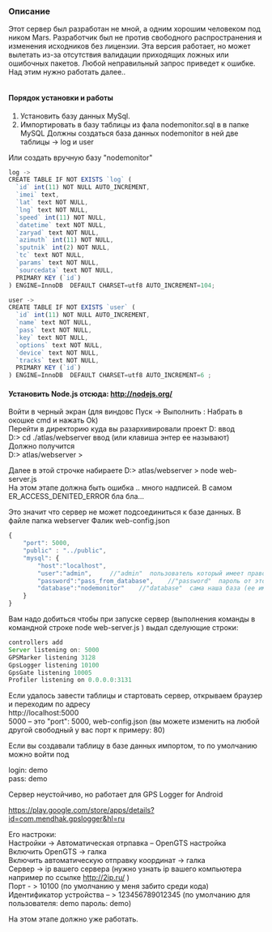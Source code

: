 ﻿### Описание
Этот сервер был разработан не мной, а одним хорошим человеком под ником Mars. Разработчик был не против свободного распространения и изменения исходников без лицензии.
Эта версия работает, но может вылетать из-за отсутствия валидации приходящих ложных или ошибочных пакетов. Любой неправильный запрос приведет к ошибке. Над этим нужно работать далее.. 

<img src="https://lh4.googleusercontent.com/-VGSeqHLH1pA/U61bmLLtodI/AAAAAAAAyXY/4VxkTXrWsws/w1152-h597-no/11111111.jpg" alt=""> 

#### Порядок установки и работы

1. Установить базу данных MySql. 
2. Импортировать в базу таблицы из фала nodemonitor.sql в в папке MySQL Должны создаться база данных nodemonitor в ней две таблицы -> log  и user

Или создать вручную базу "nodemonitor"

```js
log ->
CREATE TABLE IF NOT EXISTS `log` (
  `id` int(11) NOT NULL AUTO_INCREMENT,
  `imei` text,
  `lat` text NOT NULL,
  `lng` text NOT NULL,
  `speed` int(11) NOT NULL,
  `datetime` text NOT NULL,
  `zaryad` text NOT NULL,
  `azimuth` int(11) NOT NULL,
  `sputnik` int(2) NOT NULL,
  `tc` text NOT NULL,
  `params` text NOT NULL,
  `sourcedata` text NOT NULL,
  PRIMARY KEY (`id`)
) ENGINE=InnoDB  DEFAULT CHARSET=utf8 AUTO_INCREMENT=104;
```

```js
user ->
CREATE TABLE IF NOT EXISTS `user` (
  `id` int(11) NOT NULL AUTO_INCREMENT,
  `name` text NOT NULL,
  `pass` text NOT NULL,
  `key` text NOT NULL,
  `options` text NOT NULL,
  `device` text NOT NULL,
  `tracks` text NOT NULL,
  PRIMARY KEY (`id`)
) ENGINE=InnoDB  DEFAULT CHARSET=utf8 AUTO_INCREMENT=6 ;
```

#### Установить Node.js отсюда: http://nodejs.org/

Войти в черный экран (для виндовс Пуск -> Выполнить  : Набрать в окошке cmd и нажать Ok)<br>
Перейти в директорию куда вы разархивировали проект   D: ввод <br>
D:\>  cd ./atlas/webserver   ввод (или клавиша энтер ее называют)<br>
Должно получится <br>
D:\> atlas/webserver >   <br>

Далее в этой строчке набираете  D:\> atlas/webserver >   node web-server.js<br>
На этом этапе должна быть ошибка .. много надписей. В самом ER_ACCESS_DENITED_ERROR  бла бла… <br>

Это значит что сервер не может подсоединиться к базе данных. В файле папка webserver Фалик web-config.json <br>

```js
{
	"port": 5000,   
	"public" : "../public",  
	"mysql": {
		"host":"localhost",
		"user":"admin",		//"admin"  пользователь который имеет право подключиться к базе (часто это root)
		"password":"pass_from_database",	//"password"  пароль от этой базы данных. В нашем случае от базы nodemonitoring  меняете на свой
		"database":"nodemonitor"	//"database"  сама наша база (ее имя)
	}
}
````

Вам надо добиться чтобы при запуске сервер (выполнения команды в командной строке node web-server.js ) выдал сделующие строки:
```js
controllers add
Server listening on: 5000
GPSMarker listening 3128
GpsLogger listening 10100
GpsGate listening 10005
Profiler listening on 0.0.0.0:3131
```

Если удалось завести таблицы и стартовать сервер, открываем браузер и переходим по адресу<br>
http://localhost:5000<br>
5000 – это  "port": 5000,   web-config.json (вы можете изменить на любой другой свободный у вас порт к примеру: 80)

Если вы создавали таблицу в базе данных импортом, то по умолчанию можно войти под

login: demo<br>
pass:  demo

Сервер неустойчиво, но работает для GPS Logger for Android 

https://play.google.com/store/apps/details?id=com.mendhak.gpslogger&hl=ru

Его настроки:<br>
Настройки -> Автоматическая отрпавка – OpenGTS настройка<br>
Включить OpenGTS  -> галка<br>
Включить автоматическую отправку координат -> галка<br>
Сервер -> ip вашего сервера (нужно узнать ip вашего компьютера например по ссылке http://2ip.ru/ )<br>
Порт  - > 10100 (по умолчанию у меня забито среди кода)<br>
Идентификатор устройства – > 123456789012345  (по умолчанию для пользователя: demo пароль: demo)<br>

На этом этапе должно уже работать. 
